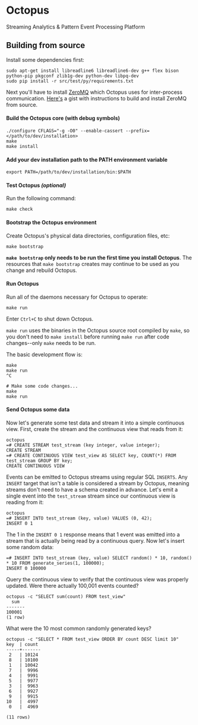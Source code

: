 # Octopus
Streaming Analytics & Pattern Event Processing Platform

## Building from source
Install some dependencies first:
```
sudo apt-get install libreadline6 libreadline6-dev g++ flex bison python-pip pkgconf zlib1g-dev python-dev libpq-dev
sudo pip install -r src/test/py/requirements.txt
```

Next you'll have to install [ZeroMQ](http://zeromq.org/) which Octopus uses for inter-process communication. [Here's](https://gist.github.com/usmanm/32a54a6b0f1f29d7737f86e29f837afa) a gist with instructions to build and install ZeroMQ from source.

#### Build the Octopus core (with debug symbols)
```
./configure CFLAGS="-g -O0" --enable-cassert --prefix=</path/to/dev/installation>
make
make install
```

#### Add your dev installation path to the PATH environment variable
```
export PATH=/path/to/dev/installation/bin:$PATH
```

#### Test Octopus *(optional)*
Run the following command:

```
make check
```

#### Bootstrap the Octopus environment
Create Octopus's physical data directories, configuration files, etc:

```
make bootstrap
```

**`make bootstrap` only needs to be run the first time you install Octopus**. The resources that `make bootstrap` creates may continue to be used as you change and rebuild Octopus.


#### Run Octopus
Run all of the daemons necessary for Octopus to operate:

```
make run
```

Enter `Ctrl+C` to shut down Octopus.

`make run` uses the binaries in the Octopus source root compiled by `make`, so you don't need to `make install` before running `make run` after code changes--only `make` needs to be run.

The basic development flow is:

```
make
make run
^C

# Make some code changes...
make
make run
```

#### Send Octopus some data

Now let's generate some test data and stream it into a simple continuous view. First, create the stream and the continuous view that reads from it:

    octopus
    =# CREATE STREAM test_stream (key integer, value integer);
    CREATE STREAM
    =# CREATE CONTINUOUS VIEW test_view AS SELECT key, COUNT(*) FROM test_stream GROUP BY key;
    CREATE CONTINUOUS VIEW

Events can be emitted to Octopus streams using regular SQL `INSERTS`. Any `INSERT` target that isn't a table is considered a stream by Octopus, meaning streams don't need to have a schema created in advance. Let's emit a single event into the `test_stream` stream since our continuous view is reading from it:

    octopus
    =# INSERT INTO test_stream (key, value) VALUES (0, 42);
    INSERT 0 1

The 1 in the `INSERT 0 1` response means that 1 event was emitted into a stream that is actually being read by a continuous query. Now let's insert some random data:

    =# INSERT INTO test_stream (key, value) SELECT random() * 10, random() * 10 FROM generate_series(1, 100000);
    INSERT 0 100000

Query the continuous view to verify that the continuous view was properly updated. Were there actually 100,001 events counted?

    octopus -c "SELECT sum(count) FROM test_view"
      sum
    -------
    100001
    (1 row)

What were the 10 most common randomly generated keys?

    octopus -c "SELECT * FROM test_view ORDER BY count DESC limit 10"
	key  | count 
	-----+-------
	 2   | 10124
	 8   | 10100
	 1   | 10042
	 7   |  9996
	 4   |  9991
	 5   |  9977
	 3   |  9963
	 6   |  9927
	 9   |  9915
	10   |  4997
	 0   |  4969

	(11 rows)
